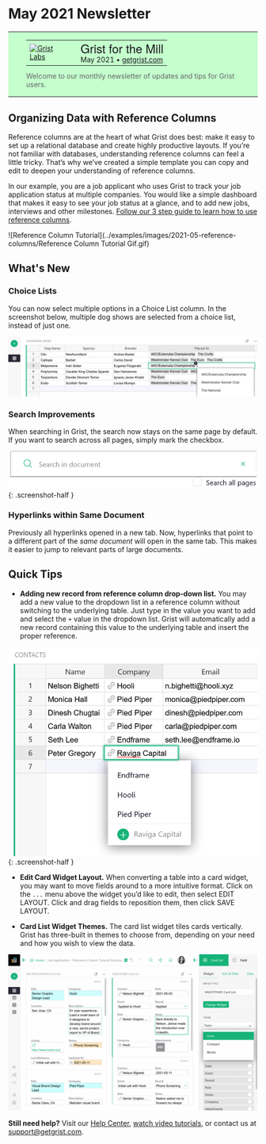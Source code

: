 # May 2021 Newsletter

<style>
  /* restore some poorly overridden defaults */
  .newsletter-header .table {
    background-color: initial;
    border: initial;
  }
  .newsletter-header .table > tbody > tr > td {
    padding: initial;
    border: initial;
    vertical-align: initial;
  }
  .newsletter-header img.header-img {
    padding: initial;
    max-width: initial;
    display: initial;
    padding: initial;
    line-height: initial;
    background-color: initial;
    border: initial;
    border-radius: initial;
    margin: initial;
  }

  /* copy newsletter styles, with a prefix for sufficient specificity */
  .newsletter-header .header {
    border: none;
    padding: 0;
    margin: 0;
  }
  .newsletter-header table > tbody > tr > td.header-image {
    width: 80px;
    padding-right: 16px;
  }
  .newsletter-header table > tbody > tr > td.header-text {
    background-color: #c4ffcd;
    padding: 16px 36px;
  }
  .newsletter-header table.header-top {
    border: none;
    padding: 0;
    margin: 0;
    width: 100%;
  }
  .header-title {
    font-family: Helvetica Neue, Helvetica, Arial, sans-serif;
    font-size: 24px;
    line-height: 28px;
  }
  .header-month {
  }
  .header-welcome {
    margin-top: 12px;
    color: #666666;
  }
</style>
<div class="newsletter-header">
<table class="header" cellpadding="0" cellspacing="0" border="0"><tr>
  <td class="header-text">
    <table class="header-top"><tr>
      <td class="header-image">
        <a href="https://www.getgrist.com">
          <img class="header-img" src="/images/newsletters/grist-labs.png" width="80" height="80" alt="Grist Labs" border="0">
        </a>
      </td>
      <td class="header-top-text">
        <div class="header-title">Grist for the Mill</div>
        <div class="header-month">May 2021
          &#8226; <a href="https://www.getgrist.com/">getgrist.com</a></div>
      </td>
    </tr></table>
    <div class="header-welcome">
      Welcome to our monthly newsletter of updates and tips for Grist users.
    </div>
  </td>
</tr></table>
</div>

## Organizing Data with Reference Columns

Reference columns are at the heart of what Grist does best: make it easy to set up a relational
database and create highly productive layouts.  If you’re not familiar with databases,
understanding reference columns can feel a little tricky.  That’s why we’ve created a simple
template you can copy and edit to deepen your understanding of reference columns.

In our example, you are a job applicant who uses Grist to track your job application status at
multiple companies. You would like a simple dashboard that makes it easy to see your job status at
a glance, and to add new jobs, interviews and other milestones. [Follow our 3 step guide to learn
how to use reference columns](../examples/2021-05-reference-columns.md).

![Reference Column Tutorial](../examples/images/2021-05-reference-columns/Reference Column Tutorial Gif.gif)


## What's New

### Choice Lists

You can now select multiple options in a Choice List column. In the screenshot below, multiple dog
shows are selected from a choice list, instead of just one.

![Choice List](../images/newsletters/2021-05/choice-list.png)

### Search Improvements

When searching in Grist, the search now stays on the same page by default. If you want to search
across all pages, simply mark the checkbox.

<span class="screenshot-large">*![Improved Search](../images/newsletters/2021-05/improved-search.png)*</span>
{: .screenshot-half }

### Hyperlinks within Same Document

Previously all hyperlinks opened in a new tab. Now, hyperlinks that point to a different part of
the *same document* will open in the same tab. This makes it easier to jump to relevant parts of
large documents.


## Quick Tips

- **Adding new record from reference column drop-down list.** You may add a new value to the
  dropdown list in a reference column without switching to the underlying table. Just type in the
  value you want to add and select the `+` value in the dropdown list. Grist will automatically
  add a new record containing this value to the underlying table and insert the proper reference.


<span class="screenshot-large">*![Add record to underlying table](../images/newsletters/2021-05/add-record-to-underlying-table.png)*</span>
{: .screenshot-half }

- **Edit Card Widget Layout.** When converting a table into a card widget, you may want to move
  fields around to a more intuitive format. Click on the `...` menu above the widget you’d like to
  edit, then select EDIT LAYOUT. Click and drag fields to reposition them, then click SAVE LAYOUT.

- **Card List Widget Themes.** The card list widget tiles cards vertically. Grist has three-built in themes to choose from, depending on your need and how you wish to view the data.

![Card List Themes](../images/newsletters/2021-05/card-list-themes.gif)

**Still need help?** Visit our [Help Center](../en/index.md), [watch video
tutorials](https://www.youtube.com/playlist?list=PL3Q9Tu1JOy_4Mq8JlcjZXEMyJY69kda44), or contact
us at <support@getgrist.com>.

